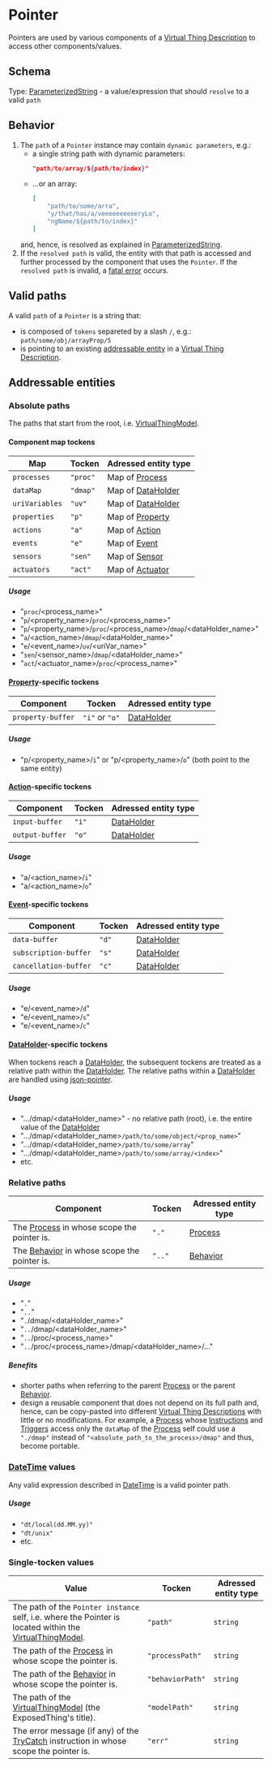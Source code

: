 # Pointer
Pointers are used by various components of a [Virtual Thing Description][vtd] to access other components/values.

## Schema
Type: [ParameterizedString] - a value/expression that should `resolve` to a valid `path`

## Behavior

1. The `path` of a `Pointer` instance may contain `dynamic parameters`, e.g.:  
    - a single string path with dynamic parameters:
        ```JSON
        "path/to/array/${path/to/index}"
        ```
    - ...or an array:
        ```JSON
        [
            "path/to/some/arra",
            "y/that/has/a/veeeeeeeeeeryLo",
            "ngName/${path/to/index}"
        ]
        ```    
    and, hence, is resolved as explained in [ParameterizedString].
2. If the `resolved path` is valid, the entity with that path is accessed and further processed by the component that uses the `Pointer`. If the `resolved path` is invalid, a [fatal error][fatal] occurs.

## Valid paths

A valid `path` of a `Pointer` is a string that:
- is composed of `tokens` separeted by a slash `/`, e.g.:  
    `path/some/obj/arrayProp/5`
- is pointing to an existing [addressable entity](#Addressable-entities) in a [Virtual Thing Description][vtd].

## Addressable entities

### Absolute paths
The paths that start from the root, i.e. [VirtualThingModel].
#### Component map tockens
|Map|Tocken|Adressed entity type|
|-|-|-|
|`processes`| `"proc"` |Map of [Process]|
|`dataMap`| `"dmap"` |Map of [DataHolder]|
|`uriVariables`| `"uv"` |Map of [DataHolder]|
|`properties`| `"p"` |Map of [Property]|
|`actions`| `"a"` |Map of [Action]|
|`events`| `"e"` |Map of [Event]|
|`sensors`| `"sen"` |Map of [Sensor]|
|`actuators`| `"act"` |Map of [Actuator]|

##### Usage
- "`proc`/<process_name>"
- "`p`/<property_name>/`proc`/<process_name>"
- "`p`/<property_name>/`proc`/<process_name>/`dmap`/<dataHolder_name>"
- "`a`/<action_name>/`dmap`/<dataHolder_name>"
- "`e`/<event_name>/`uv`/<uriVar_name>"
- "`sen`/<sensor_name>/`dmap`/<dataHolder_name>"
- "`act`/<actuator_name>/`proc`/<process_name>"

#### [Property]-specific tockens
|Component|Tocken|Adressed entity type|
|-|-|-|
|`property-buffer`| `"i"` or `"o"` |[DataHolder]|

##### Usage
- "p/<property_name>/`i`" or "p/<property_name>/`o`" (both point to the same entity)

#### [Action]-specific tockens
|Component|Tocken|Adressed entity type|
|-|-|-|
|`input-buffer`| `"i"` |[DataHolder]|
|`output-buffer`| `"o"` |[DataHolder]|

##### Usage
- "a/<action_name>/`i`"
- "a/<action_name>/`o`"

#### [Event]-specific tockens
|Component|Tocken|Adressed entity type|
|-|-|-|
|`data-buffer`| `"d"` |[DataHolder]|
|`subscription-buffer`| `"s"` |[DataHolder]|
|`cancellation-buffer`| `"c"` |[DataHolder]|

##### Usage
- "e/<event_name>/`d`"
- "e/<event_name>/`s`"
- "e/<event_name>/`c`"

#### [DataHolder]-specific tockens
When tockens reach a [DataHolder], the subsequent tockens are treated as a relative path within the [DataHolder].
The relative paths within a [DataHolder] are handled using [json-pointer].
##### Usage
- ".../dmap/<dataHolder_name>" - no relative path (root), i.e. the entire value of the [DataHolder]
- ".../dmap/<dataHolder_name>`/path/to/some/object/<prop_name>`"
- ".../dmap/<dataHolder_name>`/path/to/some/array`"
- ".../dmap/<dataHolder_name>`/path/to/some/array/<index>`"
- etc.


### Relative paths
|Component|Tocken|Adressed entity type|
|-|-|-|
|The [Process] in whose scope the pointer is.| `"."` |[Process]|
|The [Behavior] in whose scope the pointer is.| `".."` |[Behavior]|

##### Usage
- "`.`"
- "`..`"
- "`.`/dmap/<dataHolder_name>"
- "`..`/dmap/<dataHolder_name>"
- "`..`/proc/<process_name>"
- "`..`/proc/<process_name>/dmap/<dataHolder_name>/..."

##### Benefits
- shorter paths when referring to the parent [Process] or the parent [Behavior].
- design a reusable component that does not depend on its full path and, hence, can be copy-pasted into different [Virtual Thing Descriptions][vtd] with little or no modifications. For example, a [Process] whose [Instructions][Instruction] and [Triggers][Trigger] access only the `dataMap` of the [Process] self could use a `"./dmap"` instead of `"<absolute_path_to_the_process>/dmap"` and thus, become portable.

### [DateTime] values
Any valid expression described in [DateTime] is a valid pointer path. 
 
##### Usage
- `"dt/local(dd.MM.yy)"`
- `"dt/unix"`
- etc.

### Single-tocken values

|Value|Tocken|Adressed entity type|
|-|-|-|
|The path of the `Pointer instance` self, i.e. where the Pointer is located within the [VirtualThingModel].| `"path"` |`string`|
|The path of the [Process] in whose scope the pointer is.| `"processPath"` |`string`|
|The path of the [Behavior] in whose scope the pointer is.| `"behaviorPath"` |`string`|
|The path of the [VirtualThingModel] (the ExposedThing's title).| `"modelPath"` |`string`|
|The error message (if any) of the [TryCatch] instruction in whose scope the pointer is.| `"err"` |`string`|

[json-pointer]: https://www.npmjs.com/package/json-pointer

[VirtualThingModel]: ../main_components/VirtualThingModel.md
[Process]: ../main_components/Process.md
[DataHolder]: ../main_components/DataHolder.md
[Property]: ../main_components/Property.md
[Action]: ../main_components/Action.md
[Event]: ../main_components/Event.md
[Sensor]: ../main_components/Sensor.md
[Actuator]: ../main_components/Actuator.md
[fatal]: ../LogsAndErrors.md#Fatal-Errors
[vtd]: ../Definitions.md#Virtual-Thing-Description
[ParameterizedString]: ParameterizedString.md

[Instruction]: ../instructions/Instruction.md
[TryCatch]: ../instructions/TryCatch.md

[DateTime]: DateTime.md
[Trigger]: Trigger.md

[Behavior]: ../Definitions.md#Component-With-Behavior-and-Behavior